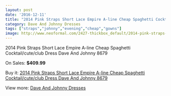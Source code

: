 ```yaml
---
layout: post
date: '2016-12-11'
title: "2014 Pink Straps Short Lace Empire A-line Cheap Spaghetti Cocktail/cute/club Dress Dave And Johnny 8679"
category: Dave And Johnny Dresses
tags: ["straps","johnny","evening","cheap","gowns"]
image: http://www.neoformal.com/2427-thickbox_default/2014-pink-straps-short-lace-empire-a-line-cheap-spaghetti-cocktail-cute-club-dress-dave-and-johnny-8679.jpg
---
```

2014 Pink Straps Short Lace Empire A-line Cheap Spaghetti Cocktail/cute/club Dress Dave And Johnny 8679

On Sales: **$409.99**
<a href="https://www.neoformal.com/en/dave-and-johnny-dresses/915-2014-pink-straps-short-lace-empire-a-line-cheap-spaghetti-cocktail-cute-club-dress-dave-and-johnny-8679.html"><amp-img layout="responsive" width="600" height="600" src="//www.neoformal.com/2427-thickbox_default/2014-pink-straps-short-lace-empire-a-line-cheap-spaghetti-cocktail-cute-club-dress-dave-and-johnny-8679.jpg" alt="2014 Pink Straps Short Lace Empire A-line Cheap Spaghetti Cocktail/cute/club Dress Dave And Johnny 8679 0" /></a>
<a href="https://www.neoformal.com/en/dave-and-johnny-dresses/915-2014-pink-straps-short-lace-empire-a-line-cheap-spaghetti-cocktail-cute-club-dress-dave-and-johnny-8679.html"><amp-img layout="responsive" width="600" height="600" src="//www.neoformal.com/2428-thickbox_default/2014-pink-straps-short-lace-empire-a-line-cheap-spaghetti-cocktail-cute-club-dress-dave-and-johnny-8679.jpg" alt="2014 Pink Straps Short Lace Empire A-line Cheap Spaghetti Cocktail/cute/club Dress Dave And Johnny 8679 1" /></a>

Buy it: [2014 Pink Straps Short Lace Empire A-line Cheap Spaghetti Cocktail/cute/club Dress Dave And Johnny 8679](https://www.neoformal.com/en/dave-and-johnny-dresses/915-2014-pink-straps-short-lace-empire-a-line-cheap-spaghetti-cocktail-cute-club-dress-dave-and-johnny-8679.html "2014 Pink Straps Short Lace Empire A-line Cheap Spaghetti Cocktail/cute/club Dress Dave And Johnny 8679")

View more: [Dave And Johnny Dresses](https://www.neoformal.com/en/9-dave-and-johnny-dresses "Dave And Johnny Dresses")